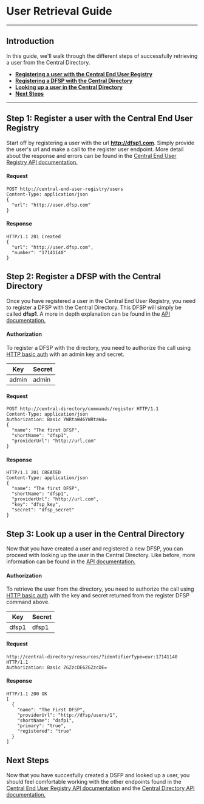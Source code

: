 # User Retrieval Guide
***

## Introduction
In this guide, we'll walk through the different steps of successfully retrieving a user from the Central Directory.
* [**Registering a user with the Central End User Registry**](#step-1-register-a-user-with-the-central-end-user-registry)
* [**Registering a DFSP with the Central Directory**](#step-2-register-a-dfsp-with-the-central-directory) 
* [**Looking up a user in the Central Directory**](#step-3-look-up-a-user-in-the-central-directory)
* [**Next Steps**](#next-steps)

***

## Step 1: Register a user with the Central End User Registry
Start off by registering a user with the url **http://dfsp1.com**. Simply provide the user's url and make a call to the register user endpoint. More detail about the response and errors can be found in the [Central End User Registry API documentation.](https://github.com/@mojaloop/central-end-user-registry/blob/master/central-end-user-registry-documentation.md)


#### Request
```
POST http://central-end-user-registry/users
Content-Type: application/json
{
  "url": "http://user.dfsp.com"
}
```

#### Response
```
HTTP/1.1 201 Created
{
  "url": "http://user.dfsp.com",
  "number": "17141140"
}
```

## Step 2: Register a DFSP with the Central Directory
Once you have registered a user in the Central End User Registry, you need to register a DFSP with the Central Directory. This DFSP will simply be called **dfsp1**. A more in depth explanation can be found in the [API documentation.](API.md)


#### Authorization 
To register a DFSP with the directory, you need to authorize the call using [HTTP basic auth](https://tools.ietf.org/html/rfc2617#section-2) with an admin key and secret. 

Key | Secret
------------ | -------------
admin | admin 

#### Request
```
POST http://central-directory/commands/register HTTP/1.1
Content-Type: application/json
Authorization: Basic YWRtaW46YWRtaW4= 
{
  "name": "The first DFSP",
  "shortName": "dfsp1",
  "providerUrl": "http://url.com"
}
```

#### Response
```
HTTP/1.1 201 CREATED
Content-Type: application/json
{
  "name": "The first DFSP",
  "shortName": "dfsp1",
  "providerUrl": "http://url.com",
  "key": "dfsp_key",
  "secret": "dfsp_secret"
}
```

## Step 3: Look up a user in the Central Directory
Now that you have created a user and registered a new DFSP, you can proceed with looking up the user in the Central Directory. Like before, more information can be found in the [API documentation.](API.md) 


#### Authorization 
To retrieve the user from the directory, you need to authorize the call using [HTTP basic auth](https://tools.ietf.org/html/rfc2617#section-2) with the key and secret returned from the register DFSP command above. 

Key | Secret
------------ | -------------
dfsp1 | dfsp1 

#### Request
```
http://central-directory/resources/?identifierType=eur:17141140 HTTP/1.1
Authorization: Basic ZGZzcDE6ZGZzcDE=
```

#### Response
```
HTTP/1.1 200 OK
[
  {
    "name": "The First DFSP",
    "providerUrl": "http://dfsp/users/1",
    "shortName": "dsfp1",
    "primary": "true",
    "registered": "true"
  }
]
```

## Next Steps
Now that you have succesfully created a DSFP and looked up a user, you should feel comfortable working with the other endpoints found in the [Central End User Registry API documentation](https://github.com/@mojaloop/central-end-user-registry/blob/master/central-end-user-registry-documentation.md) and the
[Central Directory API documentation.](API.md)
